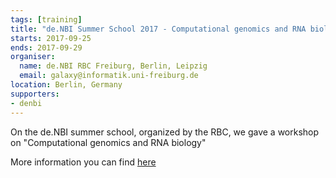 ```yaml
---
tags: [training]
title: "de.NBI Summer School 2017 - Computational genomics and RNA biology"
starts: 2017-09-25
ends: 2017-09-29
organiser:
  name: de.NBI RBC Freiburg, Berlin, Leipzig
  email: galaxy@informatik.uni-freiburg.de
location: Berlin, Germany
supporters:
- denbi
---
```


On the de.NBI summer school, organized by the RBC, we gave a workshop on "Computational genomics and RNA biology"

More information you can find [here](http://www.denbi.de/22-training-cat/training-courses/278-de-nbi-summer-school-computational-genomics-and-rna-biology)